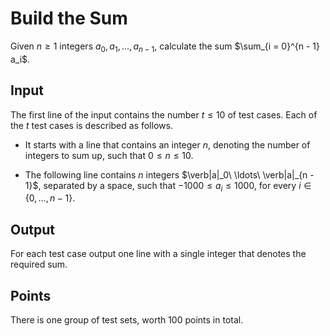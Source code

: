 # Build the Sum

Given $n \geq 1$ integers $a_0, a_1, \ldots, a_{n - 1}$, calculate the
sum $\sum_{i = 0}^{n - 1} a_i$.

## Input

The first line of the input contains the number $t \leq 10$ of test
cases. Each of the $t$ test cases is described as follows.

-   It starts with a line that contains an integer $n$, denoting the
    number of integers to sum up, such that $0 \leq n \leq 10$.

-   The following line contains $n$ integers $\verb|a|_0\ \ldots\
          \verb|a|_{n - 1}$, separated by a space, such that
    $-1000 \leq a_i \leq
          1000$, for every $i \in \{0, \ldots, n - 1\}$.

## Output

For each test case output one line with a single integer that denotes
the required sum.

## Points

There is one group of test sets, worth $100$ points in total.